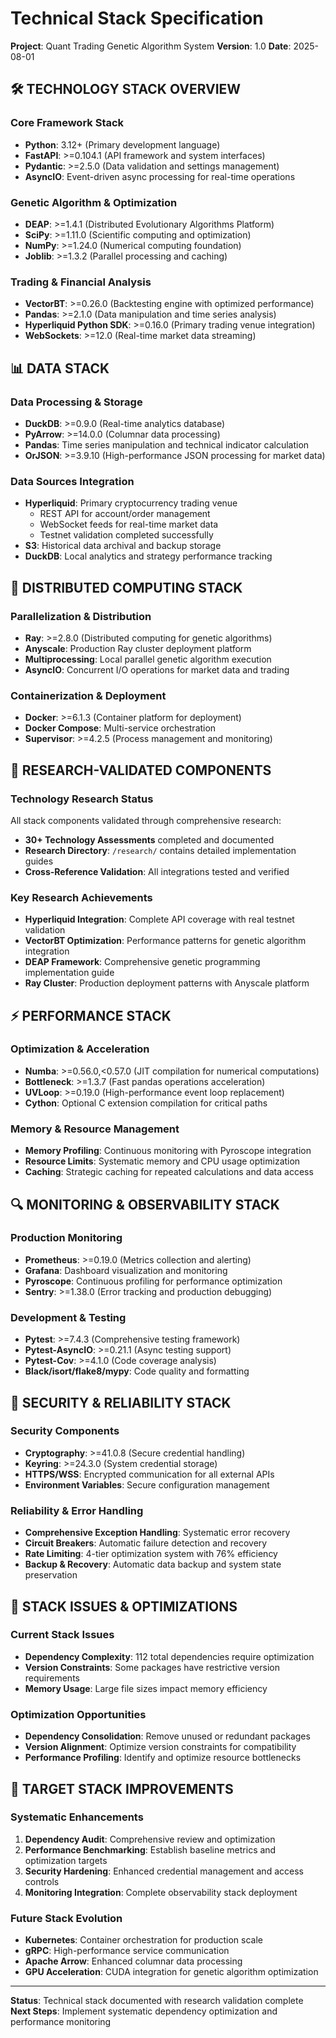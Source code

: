 # Technical Stack Specification
**Project**: Quant Trading Genetic Algorithm System
**Version**: 1.0
**Date**: 2025-08-01

## 🛠️ TECHNOLOGY STACK OVERVIEW

### **Core Framework Stack**
- **Python**: 3.12+ (Primary development language)
- **FastAPI**: >=0.104.1 (API framework and system interfaces)
- **Pydantic**: >=2.5.0 (Data validation and settings management)
- **AsyncIO**: Event-driven async processing for real-time operations

### **Genetic Algorithm & Optimization**
- **DEAP**: >=1.4.1 (Distributed Evolutionary Algorithms Platform)
- **SciPy**: >=1.11.0 (Scientific computing and optimization)
- **NumPy**: >=1.24.0 (Numerical computing foundation)
- **Joblib**: >=1.3.2 (Parallel processing and caching)

### **Trading & Financial Analysis**
- **VectorBT**: >=0.26.0 (Backtesting engine with optimized performance)
- **Pandas**: >=2.1.0 (Data manipulation and time series analysis)
- **Hyperliquid Python SDK**: >=0.16.0 (Primary trading venue integration)
- **WebSockets**: >=12.0 (Real-time market data streaming)

## 📊 DATA STACK

### **Data Processing & Storage**
- **DuckDB**: >=0.9.0 (Real-time analytics database)
- **PyArrow**: >=14.0.0 (Columnar data processing)
- **Pandas**: Time series manipulation and technical indicator calculation
- **OrJSON**: >=3.9.10 (High-performance JSON processing for market data)

### **Data Sources Integration**
- **Hyperliquid**: Primary cryptocurrency trading venue
  - REST API for account/order management
  - WebSocket feeds for real-time market data
  - Testnet validation completed successfully
- **S3**: Historical data archival and backup storage
- **DuckDB**: Local analytics and strategy performance tracking

## 🧠 DISTRIBUTED COMPUTING STACK

### **Parallelization & Distribution**
- **Ray**: >=2.8.0 (Distributed computing for genetic algorithms)
- **Anyscale**: Production Ray cluster deployment platform
- **Multiprocessing**: Local parallel genetic algorithm execution
- **AsyncIO**: Concurrent I/O operations for market data and trading

### **Containerization & Deployment**
- **Docker**: >=6.1.3 (Container platform for deployment)
- **Docker Compose**: Multi-service orchestration
- **Supervisor**: >=4.2.5 (Process management and monitoring)

## 🔬 RESEARCH-VALIDATED COMPONENTS

### **Technology Research Status**
All stack components validated through comprehensive research:
- **30+ Technology Assessments** completed and documented
- **Research Directory**: `/research/` contains detailed implementation guides
- **Cross-Reference Validation**: All integrations tested and verified

### **Key Research Achievements**
- **Hyperliquid Integration**: Complete API coverage with real testnet validation
- **VectorBT Optimization**: Performance patterns for genetic algorithm integration
- **DEAP Framework**: Comprehensive genetic programming implementation guide
- **Ray Cluster**: Production deployment patterns with Anyscale platform

## ⚡ PERFORMANCE STACK

### **Optimization & Acceleration**
- **Numba**: >=0.56.0,<0.57.0 (JIT compilation for numerical computations)
- **Bottleneck**: >=1.3.7 (Fast pandas operations acceleration)
- **UVLoop**: >=0.19.0 (High-performance event loop replacement)
- **Cython**: Optional C extension compilation for critical paths

### **Memory & Resource Management**
- **Memory Profiling**: Continuous monitoring with Pyroscope integration
- **Resource Limits**: Systematic memory and CPU usage optimization
- **Caching**: Strategic caching for repeated calculations and data access

## 🔍 MONITORING & OBSERVABILITY STACK

### **Production Monitoring**
- **Prometheus**: >=0.19.0 (Metrics collection and alerting)
- **Grafana**: Dashboard visualization and monitoring
- **Pyroscope**: Continuous profiling for performance optimization
- **Sentry**: >=1.38.0 (Error tracking and production debugging)

### **Development & Testing**
- **Pytest**: >=7.4.3 (Comprehensive testing framework)
- **Pytest-AsyncIO**: >=0.21.1 (Async testing support) 
- **Pytest-Cov**: >=4.1.0 (Code coverage analysis)
- **Black/isort/flake8/mypy**: Code quality and formatting

## 🔐 SECURITY & RELIABILITY STACK

### **Security Components**
- **Cryptography**: >=41.0.8 (Secure credential handling)
- **Keyring**: >=24.3.0 (System credential storage)
- **HTTPS/WSS**: Encrypted communication for all external APIs
- **Environment Variables**: Secure configuration management

### **Reliability & Error Handling**
- **Comprehensive Exception Handling**: Systematic error recovery
- **Circuit Breakers**: Automatic failure detection and recovery
- **Rate Limiting**: 4-tier optimization system with 76% efficiency
- **Backup & Recovery**: Automatic data backup and system state preservation

## 🚨 STACK ISSUES & OPTIMIZATIONS

### **Current Stack Issues**
- **Dependency Complexity**: 112 total dependencies require optimization
- **Version Constraints**: Some packages have restrictive version requirements
- **Memory Usage**: Large file sizes impact memory efficiency

### **Optimization Opportunities**
- **Dependency Consolidation**: Remove unused or redundant packages
- **Version Alignment**: Optimize version constraints for compatibility
- **Performance Profiling**: Identify and optimize resource bottlenecks

## 🎯 TARGET STACK IMPROVEMENTS

### **Systematic Enhancements**
1. **Dependency Audit**: Comprehensive review and optimization
2. **Performance Benchmarking**: Establish baseline metrics and optimization targets
3. **Security Hardening**: Enhanced credential management and access controls
4. **Monitoring Integration**: Complete observability stack deployment

### **Future Stack Evolution**
- **Kubernetes**: Container orchestration for production scale
- **gRPC**: High-performance service communication
- **Apache Arrow**: Enhanced columnar data processing
- **GPU Acceleration**: CUDA integration for genetic algorithm optimization

---

**Status**: Technical stack documented with research validation complete
**Next Steps**: Implement systematic dependency optimization and performance monitoring